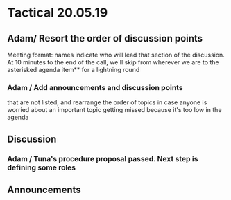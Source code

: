 # Tactical 20.05.19

## Adam/ Resort the order of discussion points

Meeting format: names indicate who will lead that section of the discussion. At 10 minutes to the end of the call, we'll skip from wherever we are to the asterisked agenda item\*\* for a lightning round

### Adam / Add announcements and discussion points

that are not listed, and rearrange the order of topics in case anyone is worried about an important topic getting missed because it's too low in the agenda

## Discussion

### Adam / Tuna's procedure proposal passed.  Next step is defining some roles

## Announcements


